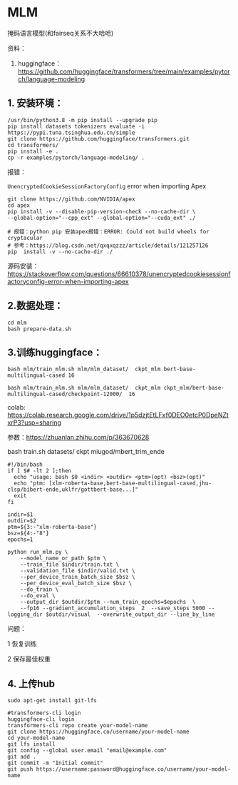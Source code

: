 # MLM

掩码语言模型(和fairseq关系不大哈哈)

资料：

1. huggingface： https://github.com/huggingface/transformers/tree/main/examples/pytorch/language-modeling



## 1. 安装环境：

```shell
/usr/bin/python3.8 -m pip install --upgrade pip
pip install datasets tokenizers evaluate -i https://pypi.tuna.tsinghua.edu.cn/simple
git clone https://github.com/huggingface/transformers.git
cd transformers/
pip install -e .
cp -r examples/pytorch/language-modeling/ .
```



报错：

`UnencryptedCookieSessionFactoryConfig` error when importing Apex

```shell
git clone https://github.com/NVIDIA/apex
cd apex
pip install -v --disable-pip-version-check --no-cache-dir \
--global-option="--cpp_ext" --global-option="--cuda_ext" ./

# 报错：python pip 安装apex报错：ERROR: Could not build wheels for cryptacular
# 参考：https://blog.csdn.net/qxqxqzzz/article/details/121257126
pip  install -v --no-cache-dir ./
```

源码安装：https://stackoverflow.com/questions/66610378/unencryptedcookiesessionfactoryconfig-error-when-importing-apex



## 2.数据处理：

```shell
cd mlm
bash prepare-data.sh
```



## 3.训练huggingface：

```shell
bash mlm/train_mlm.sh mlm/mlm_dataset/  ckpt_mlm bert-base-multilingual-cased 16

bash mlm/train_mlm.sh mlm/mlm_dataset/  ckpt_mlm ckpt_mlm/bert-base-multilingual-cased/checkpoint-12000/  16
```



colab: https://colab.research.google.com/drive/1p5dzjtEtLFxf0DEO0etcP0DpeNZtxrP3?usp=sharing

参数：https://zhuanlan.zhihu.com/p/363670628

bash train.sh datasets/ ckpt miugod/mbert_trim_ende

```shell
#!/bin/bash
if [ $# -lt 2 ];then
  echo "usage: bash $0 <indir> <outdir> <ptm>(opt) <bsz>(opt)"
  echo "ptm: [xlm-roberta-base,bert-base-multilingual-cased,jhu-clsp/bibert-ende,uklfr/gottbert-base...]"
  exit
fi

indir=$1
outdir=$2
ptm=${3:-"xlm-roberta-base"}
bsz=${4:-"8"}
epochs=1

python run_mlm.py \
    --model_name_or_path $ptm \
    --train_file $indir/train.txt \
    --validation_file $indir/valid.txt \
    --per_device_train_batch_size $bsz \
    --per_device_eval_batch_size $bsz \
    --do_train \
    --do_eval \
    --output_dir $outdir/$ptm --num_train_epochs=$epochs  \
    --fp16 --gradient_accumulation_steps  2  --save_steps 5000 --logging_dir $outdir/visual  --overwrite_output_dir --line_by_line
```

问题：

1 恢复训练

2 保存最佳权重



## 4. 上传hub

```shell
sudo apt-get install git-lfs

#transformers-cli login
huggingface-cli login
transformers-cli repo create your-model-name
git clone https://huggingface.co/username/your-model-name
cd your-model-name
git lfs install
git config --global user.email "email@example.com"
git add .
git commit -m "Initial commit"
git push https://username:password@huggingface.co/username/your-model-name
```

